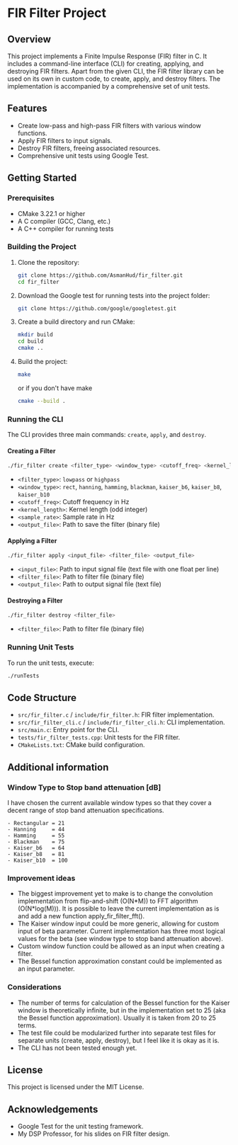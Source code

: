 # FIR Filter Project

## Overview
This project implements a Finite Impulse Response (FIR) filter in C. It includes a command-line interface (CLI) for creating, applying, and destroying FIR filters. Apart from the given CLI, the FIR filter library can be used on its own in custom code, to create, apply, and destroy filters. The implementation is accompanied by a comprehensive set of unit tests.

## Features
- Create low-pass and high-pass FIR filters with various window functions.
- Apply FIR filters to input signals.
- Destroy FIR filters, freeing associated resources.
- Comprehensive unit tests using Google Test.

## Getting Started

### Prerequisites
- CMake 3.22.1 or higher
- A C compiler (GCC, Clang, etc.)
- A C++ compiler for running tests

### Building the Project
1. Clone the repository:
    ```sh
    git clone https://github.com/AsmanHud/fir_filter.git
    cd fir_filter
    ```

2. Download the Google test for running tests into the project folder:
    ```sh
    git clone https://github.com/google/googletest.git
    ```

3. Create a build directory and run CMake:
    ```sh
    mkdir build
    cd build
    cmake ..
    ```

4. Build the project:
    ```sh
    make
    ```
   or if you don't have make
   ```sh
   cmake --build .
   ```

### Running the CLI
The CLI provides three main commands: `create`, `apply`, and `destroy`.

#### Creating a Filter
```sh
./fir_filter create <filter_type> <window_type> <cutoff_freq> <kernel_length> <sample_rate> <output_file>
```
- `<filter_type>`: `lowpass` or `highpass`
- `<window_type>`: `rect`, `hanning`, `hamming`, `blackman`, `kaiser_b6`, `kaiser_b8`, `kaiser_b10`
- `<cutoff_freq>`: Cutoff frequency in Hz
- `<kernel_length>`: Kernel length (odd integer)
- `<sample_rate>`: Sample rate in Hz
- `<output_file>`: Path to save the filter (binary file)

#### Applying a Filter
```sh
./fir_filter apply <input_file> <filter_file> <output_file>
```
- `<input_file>`: Path to input signal file (text file with one float per line)
- `<filter_file>`: Path to filter file (binary file)
- `<output_file>`: Path to output signal file (text file)

#### Destroying a Filter
```sh
./fir_filter destroy <filter_file>
```
- `<filter_file>`: Path to filter file (binary file)

### Running Unit Tests
To run the unit tests, execute:
```sh
./runTests
```

## Code Structure
- `src/fir_filter.c` / `include/fir_filter.h`: FIR filter implementation.
- `src/fir_filter_cli.c` / `include/fir_filter_cli.h`: CLI implementation.
- `src/main.c`: Entry point for the CLI.
- `tests/fir_filter_tests.cpp`: Unit tests for the FIR filter.
- `CMakeLists.txt`: CMake build configuration.

## Additional information

### Window Type to Stop band attenuation [dB]
I have chosen the current available window types so that they cover a decent range of stop band attenuation specifications.
```
- Rectangular = 21
- Hanning     = 44
- Hamming     = 55
- Blackman    = 75
- Kaiser_b6   = 64
- Kaiser_b8   = 81
- Kaiser_b10  = 100
```

### Improvement ideas
- The biggest improvement yet to make is to change the convolution implementation from flip-and-shift (O(N\*M)) to FFT algorithm (O(N\*log(M))). It is possible to leave the current implementation as is and add a new function apply_fir_filter_fft().
- The Kaiser window input could be more generic, allowing for custom input of beta parameter. Current implementation has three most logical values for the beta (see window type to stop band attenuation above).
- Custom window function could be allowed as an input when creating a filter.
- The Bessel function approximation constant could be implemented as an input parameter.

### Considerations
- The number of terms for calculation of the Bessel function for the Kaiser window is theoretically infinite, but in the implementation set to 25 (aka the Bessel function approximation). Usually it is taken from 20 to 25 terms.
- The test file could be modularized further into separate test files for separate units (create, apply, destroy), but I feel like it is okay as it is.
- The CLI has not been tested enough yet.

## License
This project is licensed under the MIT License.

## Acknowledgements
- Google Test for the unit testing framework.
- My DSP Professor, for his slides on FIR filter design.